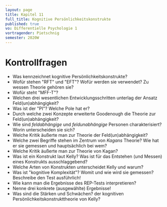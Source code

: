 ```yaml
---
layout: page
title: Kapitel 11
full_title: Kognitive Persönlichkeitskonstrukte
published: true
vo: Differentielle Psychologie 1
vortragender: Pietschnig
semester: 2020W
---
```


# Kontrollfragen

* Was kennzeichnet kognitive Persönlichkeitskonstrukte?
* Wofür stehen "RFT" und "EFT"? Wofür werden sie verwendet? Zu wessen Theorie gehören sie?
* Wofür steht "MFF-T"?
* Welchen drei wesentlichen Entwicklungsschritten unterlag der Ansatz Feld(un)abhängigkeit?
* Was ist der "PI"? Welche Pole hat er?
* Durch welche zwei Konzepte erweiterte Goodenough die Theorie zur Feld(un)abhängigkeit?
* Wie sind _feldabhängige_ und _feldunabhängige_ Personen charakterisiert? Worin unterscheiden sie sich?
* Welche Kritik äußerte man zur Theorie der Feld(un)abhängigkeit?
* Welche zwei Begriffe stehen im Zentrum von _Kagans_ Theorie? Wie hat er sie gemessen und hauptsächlich bei wem?
* Welche Kritik äußerte man zur Theorie von Kagan?
* Was ist ein Konstrukt laut Kelly? Was ist für das Entstehen (und Messen) eines Konstrukts ausschlaggebend?
* Welche Arten von Konstrukten unterscheidet Kelly und warum?
* Was ist "kognitive Komplexität"? Womit und wie wird sie gemessen? Beschreibe den Test ausführlich!
* Wie kann man die Ergebnisse des REP-Tests interpretieren?
* Nenne drei konkrete (ausgewählte) Ergebnisse!
* Was sind die Stärken und Schwächen? der kognitiven Persönlichkeitskonstrukttheorie von Kelly?
